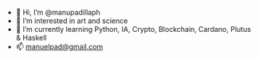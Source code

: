 - 👋 Hi, I’m @manupadillaph
- 👀 I’m interested in art and science
- 🌱 I’m currently learning Python, IA, Crypto, Blockchain, Cardano, Plutus & Haskell
- 📫 manuelpad@gmail.com

<!---
manupadillaph/manupadillaph is a ✨ special ✨ repository because its `README.md` (this file) appears on your GitHub profile.
You can click the Preview link to take a look at your changes.
--->

